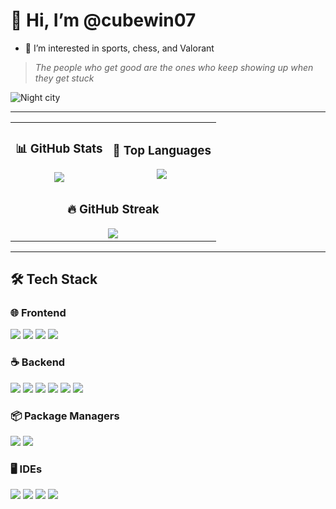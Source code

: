 # 👋 Hi, I’m @cubewin07  
- 👀 I’m interested in sports, chess, and Valorant  

> *The people who get good are the ones who keep showing up when they get stuck*

![Night city](https://i.pinimg.com/originals/8c/f6/06/8cf60608f95bfae20a9e78884e1a33cb.gif)

---

<table>
  <tr>
    <td align="center">
      <h3>📊 GitHub Stats</h3>
      <img src="https://github-readme-stats.vercel.app/api?username=cubewin07&show_icons=true&theme=tokyonight" />
    </td>
    <td align="center">
      <h3>🧠 Top Languages</h3>
      <img src="https://github-readme-stats.vercel.app/api/top-langs/?username=cubewin07&layout=compact&theme=tokyonight" />
    </td>
  </tr>
  <tr>
    <td align="center" colspan="2">
      <h3>🔥 GitHub Streak</h3>
      <img src="https://streak-stats.demolab.com?user=cubewin07&theme=tokyonight" />
    </td>
  </tr>
</table>

---

## 🛠 Tech Stack

### 🌐 Frontend
<p align="left">
  <img src="https://img.shields.io/badge/HTML5-E34F26?style=for-the-badge&logo=html5&logoColor=white" />
  <img src="https://img.shields.io/badge/CSS3-1572B6?style=for-the-badge&logo=css3&logoColor=white" />
  <img src="https://img.shields.io/badge/JavaScript-F7DF1E?style=for-the-badge&logo=javascript&logoColor=black" />
  <img src="https://img.shields.io/badge/React-20232A?style=for-the-badge&logo=react&logoColor=61DAFB" />
</p>

### ☕ Backend
<p align="left">
  <img src="https://img.shields.io/badge/Java-ED8B00?style=for-the-badge&logo=java&logoColor=white" />
  <img src="https://img.shields.io/badge/Spring%20Boot-6DB33F?style=for-the-badge&logo=springboot&logoColor=white" />
  <img src="https://img.shields.io/badge/JPA-59666C?style=for-the-badge&logo=hibernate&logoColor=white" />
  <img src="https://img.shields.io/badge/Hibernate-59666C?style=for-the-badge&logo=hibernate&logoColor=white" />
  <img src="https://img.shields.io/badge/MySQL-4479A1?style=for-the-badge&logo=mysql&logoColor=white" />
  <img src="https://img.shields.io/badge/PostgreSQL-4169E1?style=for-the-badge&logo=postgresql&logoColor=white" />
</p>

### 📦 Package Managers
<p align="left">
  <img src="https://img.shields.io/badge/Maven-C71A36?style=for-the-badge&logo=apachemaven&logoColor=white" />
  <img src="https://img.shields.io/badge/Yarn-2C8EBB?style=for-the-badge&logo=yarn&logoColor=white" />
</p>

### 🖥️ IDEs
<p align="left">
  <img src="https://img.shields.io/badge/VS%20Code-007ACC?style=for-the-badge&logo=visualstudiocode&logoColor=white" />
  <img src="https://img.shields.io/badge/IntelliJ%20IDEA-000000?style=for-the-badge&logo=intellijidea&logoColor=white" />
  <img src="https://img.shields.io/badge/Cursor-3C3C3C?style=for-the-badge&logo=data:image/svg+xml;base64,PHN2ZyB3aWR0aD0nMjQnIGhlaWdodD0nMjQnIHZpZXdCb3g9JzAgMCAyNCAyNCcgeG1sbnM9J2h0dHA6Ly93d3cudzMub3JnLzIwMDAvc3ZnJz48Y2lyY2xlIGN4PScxMicgY3k9JzEyJyByPScxMicgZmlsbD0nIzU4RkY2MicvPjwvc3ZnPg==" />
  <img src="https://img.shields.io/badge/Windsurf-000000?style=for-the-badge&logo=appwrite&logoColor=white" />
</p>
